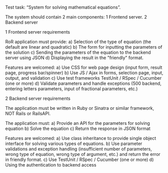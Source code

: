 Test task: “System for solving mathematical equations”.

The system should contain 2 main components:
  1 Frontend server.
  2   Backend server

  1 Frontend server requirements

RoR application must provide:
  a) Selection of the type of equation (the default are linear and quadratic)
  b) The form for inputting the parameters of the solution
  c) Sending the parameters of the equation to the backend server using JSON
  d) Displaying the result in the "friendly" format.

Features are welcomed:
  a) Use CSS for web page design (input form, result page, progress bar/spinner)
  b) Use JS / Ajax in forms, selection page, input, output, and validation
  c) Use test frameworks TestUnit / RSpec / Cucumber (one or more)
  d) Validate parameters and handle exceptions (500 backend, entering letters parameters, input of fractional parameters, etc.)


  2 Backend server requirements

The application must be written in Ruby or Sinatra or similar framework, NOT Rails or RailsAPI.

The application must:
  a) Provide an API for the parameters for solving equation
  b) Solve the equation
  c) Return the response in JSON format

Features are welcomed:
  a) Use class inheritance to provide single object interface for solving various types of equations.
  b) Use parameter validations and exception handling (insufficient number of parameters, wrong type of equation, wrong type of argument, etc.) and return the error in friendly format.
  c) Use TestUnit / RSpec / Cucumber (one or more)
  d) Using the authentication to backend access

